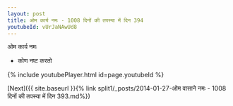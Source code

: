 ```yaml
---
layout: post
title: ओम कार्य नमः - 1008 दिनों की तपस्या में दिन 394
youtubeId: vUrJaNAwUd8
---
```

 
 
 ओम कार्य नमः  
 
 -  कोण नष्ट करतो 
 
  
 
  
 
 
 
 
 
 


{% include youtubePlayer.html id=page.youtubeId %}
 
[Next]({{ site.baseurl }}{% link  split1/_posts/2014-01-27-ओम वासाने नमः - 1008 दिनों की तपस्या में दिन 393.md%})
 
